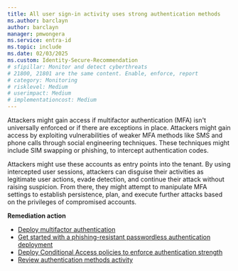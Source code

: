 ```yaml
---
title: All user sign-in activity uses strong authentication methods 
ms.author: barclayn
author: barclayn
manager: pmwongera
ms.service: entra-id
ms.topic: include
ms.date: 02/03/2025
ms.custom: Identity-Secure-Recommendation
# sfipillar: Monitor and detect cyberthreats
# 21800, 21801 are the same content. Enable, enforce, report
# category: Monitoring
# risklevel: Medium
# userimpact: Medium
# implementationcost: Medium
---
```

Attackers might gain access if multifactor authentication (MFA) isn't universally enforced or if there are exceptions in place. Attackers might gain access by exploiting vulnerabilities of weaker MFA methods like SMS and phone calls through social engineering techniques. These techniques might include SIM swapping or phishing, to intercept authentication codes.

Attackers might use these accounts as entry points into the tenant. By using intercepted user sessions, attackers can disguise their activities as legitimate user actions, evade detection, and continue their attack without raising suspicion. From there, they might attempt to manipulate MFA settings to establish persistence, plan, and execute further attacks based on the privileges of compromised accounts.

**Remediation action**

- [Deploy multifactor authentication](/entra/identity/authentication/howto-mfa-getstarted)
- [Get started with a phishing-resistant passwordless authentication deployment](/entra/identity/authentication/how-to-plan-prerequisites-phishing-resistant-passwordless-authentication)
- [Deploy Conditional Access policies to enforce authentication strength](/entra/identity/conditional-access/policy-all-users-mfa-strength)
- [Review authentication methods activity](/entra/identity/monitoring-health/concept-usage-insights-report?tabs=microsoft-entra-admin-center#authentication-methods-activity)
